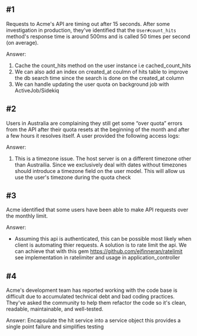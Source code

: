 ## #1

Requests to Acme's API are timing out after 15 seconds. After some investigation in production, they've identified that the `User#count_hits` method's response time is around 500ms and is called 50 times per second (on average).

Answer:

1. Cache the count_hits method on the user instance i.e cached_count_hits
2. We can also add an index on created_at coulmn of hits table to improve the db search time
   since the search is done on the created_at column
3. We can handle updating the user quota on background job with ActiveJob/Sidekiq

## #2

Users in Australia are complaining they still get some “over quota” errors from the API after their quota resets at the beginning of the month and after a few hours it resolves itself. A user provided the following access logs:

Answer:

1. This is a timezone issue. The host server is on a different timezone other than Austrailia.
   Since we exclusively deal with dates without timezones should introduce a timezone field on the user model.
   This will allow us use the user's timezone during the quota check

## #3

Acme identified that some users have been able to make API requests over the monthly limit.

Answer:

- Assuming this api is authenticated, this can be possible most likely when client is automating thier requests.
  A solution is to rate limit the api. We can achieve that with this gem https://github.com/ejfinneran/ratelimit
  see implementation in ratelimiter and usage in application_controller

## #4

Acme's development team has reported working with the code base is difficult due to accumulated technical debt and bad coding practices. They've asked the community to help them refactor the code so it's clean, readable, maintainable, and well-tested.

Answer:
Encapsulate the hit service into a service object this provides a single point failure and simplifies testing
